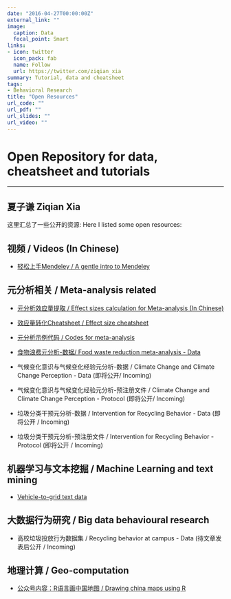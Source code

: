 ```yaml
---
date: "2016-04-27T00:00:00Z"
external_link: ""
image:
  caption: Data
  focal_point: Smart
links:
- icon: twitter
  icon_pack: fab
  name: Follow
  url: https://twitter.com/ziqian_xia
summary: Tutorial, data and cheatsheet
tags:
- Behavioral Research
title: "Open Resources"
url_code: ""
url_pdf: ""
url_slides: ""
url_video: ""
---
```


# Open Repository for data, cheatsheet and tutorials

---
夏子谦
Ziqian Xia
---

这里汇总了一些公开的资源:
Here I listed some open resources:
## 视频 / Videos (In Chinese)
-   [轻松上手Mendeley / A gentle intro to Mendeley](https://www.bilibili.com/video/BV1y34y1k7Cx/)

## 元分析相关 / Meta-analysis related

-   [元分析效应量提取 / Effect sizes calculation for Meta-analysis (In Chinese)](https://ziqian-xia.tech/post/%E5%85%83%E5%88%86%E6%9E%90%E6%95%88%E7%9B%8A%E9%87%8F%E6%8F%90%E5%8F%96-%E4%BB%8E%E5%A8%83%E5%A8%83%E6%8A%93%E8%B5%B7/)

-   [效应量转化Cheatsheet / Effect size cheatsheet](https://github.com/Ziqian-xia/resource/blob/main/cheatsheet_v1.pdf)

-   [元分析示例代码 / Codes for meta-analysis](https://github.com/Ziqian-xia/Foodwaste_MetaAnalysis/blob/main/Codes/Codes_for_Replication.R)

-   [食物浪费元分析-数据/ Food waste reduction meta-analysis - Data](https://github.com/Ziqian-xia/Foodwaste_MetaAnalysis)

-   气候变化意识与气候变化经验元分析-数据 / Climate Change and Climate Change Perception - Data (即将公开/ Incoming)

-   气候变化意识与气候变化经验元分析-预注册文件 / Climate Change and Climate Change Perception - Protocol (即将公开/ Incoming)

-   垃圾分类干预元分析-数据 / Intervention for Recycling Behavior - Data (即将公开 / Incoming)

-   垃圾分类干预元分析-预注册文件 / Intervention for Recycling Behavior - Protocol (即将公开 / Incoming)

## 机器学习与文本挖掘 / Machine Learning and text mining

-   [Vehicle-to-grid text data](https://osf.io/zc7jb/)

## 大数据行为研究 / Big data behavioural research

-   高校垃圾投放行为数据集 / Recycling behavior at campus - Data (待文章发表后公开 / Incoming)

## 地理计算 / Geo-computation

- [公众号内容：R语言画中国地图 / Drawing china maps using R](https://osf.io/5m3b9/)
